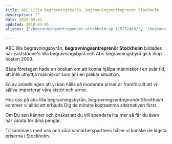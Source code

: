 ```yaml
---
title: ABC Lilla begravningsbyrån, begravningsentreprenör Stockholm
description: ""
date: 2018-03-01
updated: 2018-04-01
aliases: ['/begravningsentrepenoer-stockholm-sp-115732469/', '/begravningsentreprenoer-soedermalm-gamla-stan-norrmalm-oestermalm-vasastan-kungsholmen-bromma-vaellingby-jaerfaella-spanga-sundbyberg-solna-huddinge-botkyrka-danderyd-ekeroe-haninge-jaerfaella-lidingoe-nacka-norrtaelje-nykvarn/']

---
```



ABC lilla begravningsbyrån, **begravningsentreprenör Stockholm** bildades när Eaststoone's lilla begravningsbyrå och Abc begravningsbyrå gick ihop hösten 2009.

Båda företagen hade en önskan om att kunna hjälpa människor i en svår tid, att inte utnyttja människor som är i en prekär situation.

En av anledningen att vi kan hålla så moderata priser är framförallt att vi själva importerar våra kistor och urnor.

Hos oss på abc lilla begravningsbyrån, *begravningsentreprenör Stockholm* kommer vi alltid att erbjuda Dig de mindre kostsamma alternativen först.

Om Du sen känner och önskar att du vill spendera lite mer så får du även här valuta för dina pengar.

Tillsammans med oss och våra samarbetspartners håller vi kanske de lägsta priserna i Stockholm.
